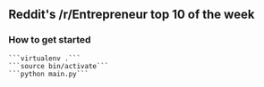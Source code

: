 ## Reddit's /r/Entrepreneur top 10 of the week

### How to get started
    ```virtualenv .```
    ```source bin/activate```
    ```python main.py```